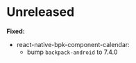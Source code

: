 # Unreleased

**Fixed:**

- react-native-bpk-component-calendar:
  - bump `backpack-android` to 7.4.0